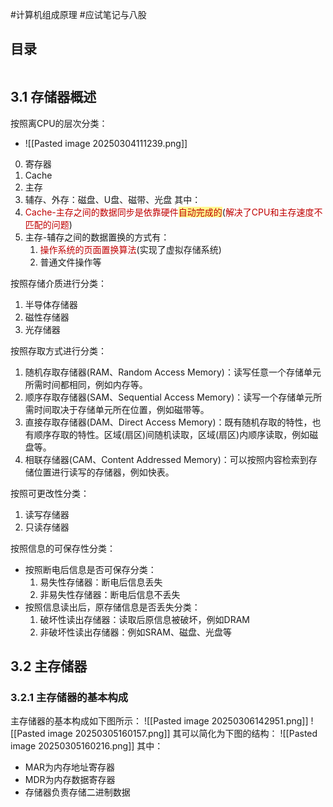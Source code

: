 #计算机组成原理 #应试笔记与八股 

## 目录

```toc
```

## 3.1 存储器概述

按照离CPU的层次分类：
- ![[Pasted image 20250304111239.png]]
0. 寄存器
1. Cache
2. 主存
3. 辅存、外存：磁盘、U盘、磁带、光盘
其中：
1. <font color="#c00000">Cache-主存之间的数据同步是依靠硬件</font><span style="background:#fff88f"><font color="#c00000">自动完成的</font></span>(<font color="#c00000">解决了CPU和主存速度不匹配的问题</font>)
2. 主存-辅存之间的数据置换的方式有：
	1. <font color="#c00000">操作系统的页面置换算法</font>(实现了虚拟存储系统)
	2. 普通文件操作等

按照存储介质进行分类：
1. 半导体存储器
2. 磁性存储器
3. 光存储器

按照存取方式进行分类：
1. 随机存取存储器(RAM、Random Access Memory)：读写任意一个存储单元所需时间都相同，例如内存等。
2. 顺序存取存储器(SAM、Sequential Access Memory)：读写一个存储单元所需时间取决于存储单元所在位置，例如磁带等。
3. 直接存取存储器(DAM、Direct Access Memory)：既有随机存取的特性，也有顺序存取的特性。区域(扇区)间随机读取，区域(扇区)内顺序读取，例如磁盘等。
4. 相联存储器(CAM、Content Addressed Memory)：可以按照内容检索到存储位置进行读写的存储器，例如快表。

按照可更改性分类：
1. 读写存储器
2. 只读存储器

按照信息的可保存性分类：
- 按照断电后信息是否可保存分类：
	1. 易失性存储器：断电后信息丢失
	2. 非易失性存储器：断电后信息不丢失
- 按照信息读出后，原存储信息是否丢失分类：
	1. 破坏性读出存储器：读取后原信息被破坏，例如DRAM
	2. 非破坏性读出存储器：例如SRAM、磁盘、光盘等

## 3.2 主存储器

### 3.2.1 主存储器的基本构成

主存储器的基本构成如下图所示：
	![[Pasted image 20250306142951.png]]
	![[Pasted image 20250305160157.png]]
其可以简化为下图的结构：
	![[Pasted image 20250305160216.png]]
其中：
- MAR为内存地址寄存器
- MDR为内存数据寄存器
- 存储器负责存储二进制数据







